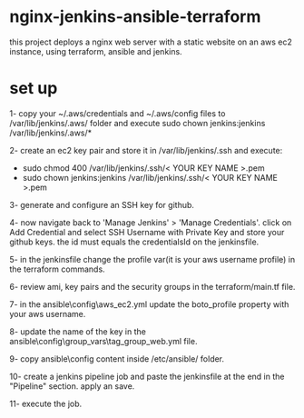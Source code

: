 # nginx-jenkins-ansible-terraform

this project deploys a nginx web server with a static website on an aws ec2 instance, using terraform, ansible and jenkins.

# set up

1- copy your ~/.aws/credentials and ~/.aws/config files to /var/lib/jenkins/.aws/ folder and execute sudo chown jenkins:jenkins /var/lib/jenkins/.aws/*

2- create an ec2 key pair and store it in /var/lib/jenkins/.ssh and execute:
- sudo chmod 400 /var/lib/jenkins/.ssh/< YOUR KEY NAME >.pem
- sudo chown jenkins:jenkins /var/lib/jenkins/.ssh/< YOUR KEY NAME >.pem

3- generate and configure an SSH key for github.

4- now navigate back to 'Manage Jenkins' > 'Manage Credentials'. click on Add Credential and select SSH Username with Private Key and store your github keys. the id must equals the credentialsId on the jenkinsfile.

5- in the jenkinsfile change the profile var(it is your aws username profile) in the terraform commands.

6- review ami, key pairs and the security groups in the terraform/main.tf file.

7- in the ansible\config\aws_ec2.yml update the boto_profile property with your aws username.

8- update the name of the key in the ansible\config\group_vars\tag_group_web.yml file.

9- copy ansible\config content inside /etc/ansible/ folder.

10- create a jenkins pipeline job and paste the jenkinsfile at the end in the "Pipeline" section. apply an save.

11- execute the job.
